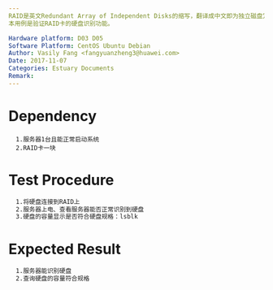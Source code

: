 ```yaml
---
RAID是英文Redundant Array of Independent Disks的缩写，翻译成中文即为独立磁盘冗余阵列，或简称磁盘阵列。简单的说，RAID是一种把多块独立的硬盘（物理硬盘）按不同方式组合起来形成一个硬盘组（逻辑硬盘），从而提供比单个硬盘更高的存储性能和提供数据冗余的技术。RAID卡就是用来实现RAID功能的板卡，通常是由I/O处理器、硬盘控制器、硬盘连接器和缓存等一系列零组件构成的。
本用例是验证RAID卡的硬盘识别功能。

Hardware platform: D03 D05  
Software Platform: CentOS Ubuntu Debian 
Author: Vasily Fang <fangyuanzheng3@huawei.com>  
Date: 2017-11-07
Categories: Estuary Documents  
Remark:
---
```


# Dependency
```
  1.服务器1台且能正常启动系统
  2.RAID卡一块
```

# Test Procedure
```bash
  1.将硬盘连接到RAID上
  2.服务器上电、查看服务器能否正常识别到硬盘
  3.硬盘的容量显示是否符合硬盘规格：lsblk
```

# Expected Result
```bash
  1.服务器能识别硬盘
  2.查询硬盘的容量符合规格
```
